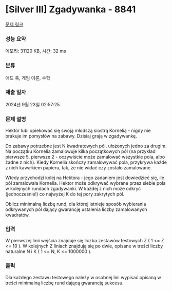 # [Silver III] Zgadywanka - 8841 

[문제 링크](https://www.acmicpc.net/problem/8841) 

### 성능 요약

메모리: 31120 KB, 시간: 32 ms

### 분류

애드 혹, 게임 이론, 수학

### 제출 일자

2024년 9월 23일 02:57:25

### 문제 설명

<p>Hektor lubi opiekować się swoją młodszą siostrą Kornelią - nigdy nie brakuje im pomysłów na zabawy. Dzisiaj grają w zgadywankę.</p>

<p>Do zabawy potrzebne jest N kwadratowych pól, ułożonych jedno za drugim. Na początku Kornelia zamalowuje kilka początkowych pól (na przykład pierwsze 5, pierwsze 2 - oczywiście może zamalować wszystkie pola, albo żadne z nich). Kiedy Kornelia skończy zamalowywać pola, przykrywa każde z nich kawałkiem papieru, tak, że nie widać czy zostało zamalowane.</p>

<p>Wtedy przychodzi kolej na Hektora - jego zadaniem jest dowiedzieć się, ile pól zamalowała Kornelia. Hektor może odkrywać wybrane przez siebie pola w kolejnych rundach zgadywanki. W każdej z nich może odkryć (jednocześnie!) co najwyżej K do tej pory zakrytych pól.</p>

<p>Oblicz minimalną liczbę rund, dla której istnieje sposób wybierania odkrywanych pól dający gwarancję ustalenia liczby zamalowanych kwadratów. </p>

### 입력 

 <p>W pierwszej linii wejścia znajduje się liczba zestawów testowych Z ( 1 <= Z <= 10 ). W kolejnych Z liniach znajdują się po dwie, opisane w treści liczby naturalne N  i K ( 1 <= N, K <= 1000000 ).</p>

### 출력 

 <p>Dla każdego zestawu testowego należy w osobnej lini wypisać opisaną w treści minimalną liczbę rund dającą gwarancję sukcesu.</p>

